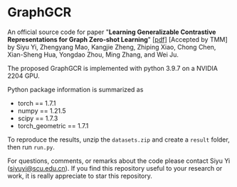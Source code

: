 # GraphGCR

An official source code for paper "**Learning Generalizable Contrastive Representations for Graph Zero-shot Learning**" [[pdf]](https://ieeexplore.ieee.org/abstract/document/11125500) [Accepted by TMM] 
by Siyu Yi, Zhengyang Mao, Kangjie Zheng, Zhiping Xiao, Chong Chen, Xian-Sheng Hua, Yongdao Zhou, Ming Zhang, and Wei Ju.

The proposed GraphGCR is implemented with python 3.9.7 on a NVIDIA 2204 GPU. 

Python package information is summarized as

- torch == 1.7.1
- numpy == 1.21.5
- scipy == 1.7.3
- torch_geometric == 1.7.1

To reproduce the results, unzip the `datasets.zip` and create a `result` folder, then run `run.py`.

For questions, comments, or remarks about the code please contact Siyu Yi (siyuyi@scu.edu.cn). If you find this repository useful to your research or work, it is really appreciate to star this repository.
